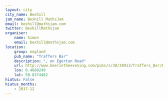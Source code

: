```yaml
---
layout: city                                           
city_name: Bexhill                                                                
jam_name: Bexhill MathsJam
email: bexhill@mathsjam.com
twitter: BexhillMathsjam
organiser:
    name: Simon
    email: bexhill@mathsjam.com
location:
    group: england
    pub_name: "Traffers Bar"
    description: ", on Egerton Road"
    url: http://www.beerintheevening.com/pubs/s/30/30913/Traffers_Bar/Bexhill_on_sea
    lon: 0.4680249
    lat: 50.8374462
hiatus: False
hiatus_months:
    - 2017-12
---
```


